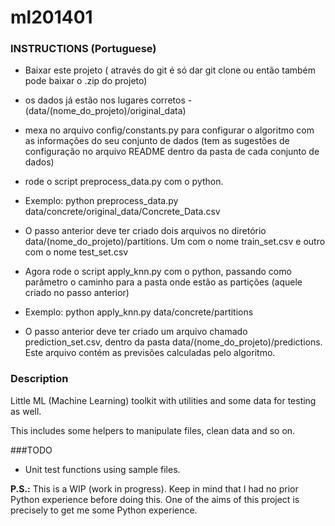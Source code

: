 ml201401
========

### INSTRUCTIONS (Portuguese)

  - Baixar este projeto ( através do git é só dar git clone ou então também pode baixar o .zip do projeto)
  - os dados já estão nos lugares corretos - (data/(nome_do_projeto)/original_data)
  - mexa no arquivo config/constants.py para configurar o algoritmo com as informações do seu conjunto de dados (tem as sugestões de configuração no arquivo README dentro da pasta de cada conjunto de dados)
  - rode o script preprocess_data.py com o python.
   
   - Exemplo: python preprocess_data.py data/concrete/original_data/Concrete_Data.csv
   
  - O passo anterior deve ter criado dois arquivos no diretório data/(nome_do_projeto)/partitions. Um com o nome train_set.csv e outro com o nome test_set.csv
  - Agora rode o script apply_knn.py com o python, passando como parâmetro o caminho para a pasta onde estão as partições (aquele criado no passo anterior)
   
   - Exemplo: python apply_knn.py data/concrete/partitions

  - O passo anterior deve ter criado um arquivo chamado prediction_set.csv, dentro da pasta data/(nome_do_projeto)/predictions. Este arquivo contém as previsões calculadas pelo algoritmo. 

 
### Description

 Little ML (Machine Learning) toolkit with utilities and some data for testing as well.
 
 This includes some helpers to manipulate files, clean data and so on.
 
###TODO
  - Unit test functions using sample files.

**P.S.:** This is a WIP (work in progress). Keep in mind that I had no prior Python experience before doing this. One of the aims of this project is precisely to get me some Python experience.
